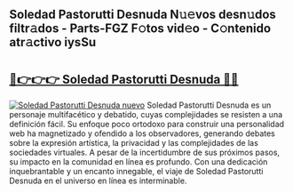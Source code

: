 ## Soledad Pastorutti Desnuda N𝚞𝚎vos desn𝚞dos filtr𝚊dos - Parts-FGZ F𝚘tos vid𝚎o - C𝚘ntenido atr𝚊ctivo iysSu

# <h2><a href="http://mbbbqj.tromn.icu/?c=Soledad+Pastorutti+Desnuda">🔗👉👉👉 Soledad Pastorutti Desnuda 🔗🔗</a></h2>

[![Soledad Pastorutti Desnuda nuevo](https://i.imgur.com/pEAQMta.gif)](http://mbbbqj.tromn.icu/?c=Soledad+Pastorutti+Desnuda)
Soledad Pastorutti Desnuda es un personaje multifacético y debatido, cuyas complejidades se resisten a una definición fácil.  Su enfoque poco ortodoxo para construir una personalidad web ha magnetizado y ofendido a los observadores, generando debates sobre la expresión artística, la privacidad y las complejidades de las sociedades virtuales. A pesar de la incertidumbre de sus próximos pasos, su impacto en la comunidad en línea es profundo. Con una dedicación inquebrantable y un encanto innegable, el viaje de Soledad Pastorutti Desnuda en el universo en línea es interminable.

